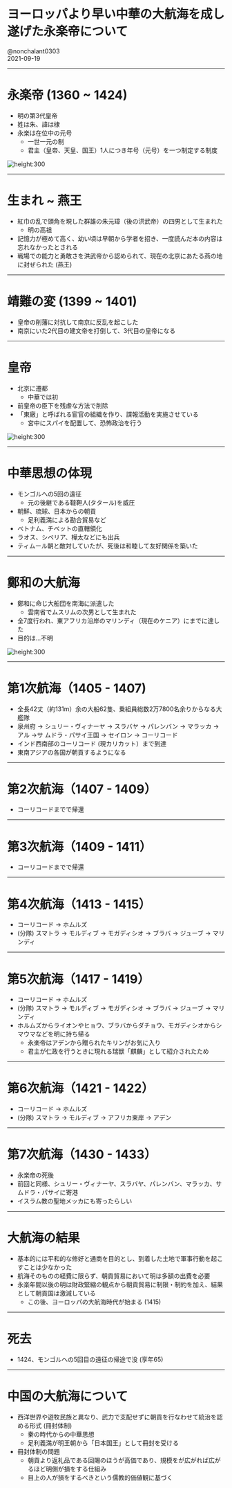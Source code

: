 # ヨーロッパより早い中華の大航海を成し遂げた永楽帝について
@nonchalant0303  
2021-09-19

---

# 永楽帝 (1360 ~ 1424)

- 明の第3代皇帝
- 姓は朱、諱は棣
- 永楽は在位中の元号
    - 一世一元の制
    - 君主（皇帝、天皇、国王）1人につき年号（元号）を一つ制定する制度

![height:300](ihara/eirakutei1.jpeg)

---

# 生まれ ~ 燕王

- 紅巾の乱で頭角を現した群雄の朱元璋（後の洪武帝）の四男として生まれた
    - 明の高祖
- 記憶力が極めて高く、幼い頃は早朝から学者を招き、一度読んだ本の内容は忘れなかったとされる
- 戦場での能力と勇敢さを洪武帝から認められて、現在の北京にあたる燕の地に封ぜられた (燕王)

---

# 靖難の変 (1399 ~ 1401)

- 皇帝の削藩に対抗して南京に反乱を起こした
- 南京にいた2代目の建文帝を打倒して、3代目の皇帝になる

---

# 皇帝

- 北京に遷都
    - 中華では初
- 前皇帝の臣下を残虐な方法で削除
- 「東廠」と呼ばれる宦官の組織を作り、諜報活動を実施させている
    - 宮中にスパイを配置して、恐怖政治を行う

![height:300](ihara/eirakutei2.png)

---

# 中華思想の体現

- モンゴルへの5回の遠征
    - 元の後継である韃靼人(タタール)を威圧
- 朝鮮、琉球、日本からの朝貢
    - 足利義満による勘合貿易など
- ベトナム、チベットの直轄領化
- ラオス、シベリア、樺太などにも出兵
- ティムール朝と敵対していたが、死後は和睦して友好関係を築いた

---

# 鄭和の大航海

- 鄭和に命じ大船団を南海に派遣した
    - 雲南省でムスリムの次男として生まれた
- 全7度行われ、東アフリカ沿岸のマリンディ（現在のケニア）にまでに達した
- 目的は...不明

![height:300](ihara/eirakutei3.jpeg)

---

# 第1次航海（1405 - 1407)

- 全長42丈（約131m）余の大船62隻、乗組員総数2万7800名余りからなる大艦隊
- 泉州府 → シュリー・ヴィナーヤ → スラバヤ → パレンバン → マラッカ → アル →サ ムドラ・パサイ王国 → セイロン → コーリコード
- インド西南部のコーリコード (現カリカット）まで到達
- 東南アジアの各国が朝貢するようになる

---

# 第2次航海（1407 - 1409）

- コーリコードまでで帰還

---

# 第3次航海（1409 - 1411）

- コーリコードまでで帰還

---

# 第4次航海（1413 - 1415）

- コーリコード → ホムルズ
- (分隊) スマトラ → モルディブ → モガディシオ → ブラバ → ジューブ → マリンディ

---

# 第5次航海（1417 - 1419）

- コーリコード → ホムルズ
- (分隊) スマトラ → モルディブ → モガディシオ → ブラバ → ジューブ → マリンディ
- ホルムズからライオンやヒョウ、ブラバからダチョウ、モガディシオからシマウマなどを明に持ち帰る
    - 永楽帝はアデンから贈られたキリンがお気に入り
    - 君主が仁政を行うときに現れる瑞獣「麒麟」として紹介されたため

---

# 第6次航海（1421 - 1422）

- コーリコード → ホムルズ
- (分隊) スマトラ → モルディブ → アフリカ東岸 → アデン

---

# 第7次航海（1430 - 1433）

- 永楽帝の死後
- 前回と同様、シュリー・ヴィナーヤ、スラバヤ、パレンバン、マラッカ、サムドラ・パサイに寄港
- イスラム教の聖地メッカにも寄ったらしい

---

# 大航海の結果

- 基本的には平和的な修好と通商を目的とし、到着した土地で軍事行動を起こすことは少なかった
- 航海そのものの経費に限らず、朝貢貿易において明は多額の出費を必要
- 永楽年間以後の明は財政緊縮の観点から朝貢貿易に制限・制約を加え、結果として朝貢国は激減している
    - この後、ヨーロッパの大航海時代が始まる (1415)

---

# 死去

- 1424、モンゴルへの5回目の遠征の帰途で没 (享年65)

---

# 中国の大航海について

- 西洋世界や遊牧民族と異なり、武力で支配せずに朝貢を行なわせて統治を認める形式 (冊封体制)
    - 秦の時代からの中華思想
    - 足利義満が明王朝から「日本国王」として冊封を受ける
- 冊封体制の問題
    - 朝貢より返礼品である回賜のほうが高価であり、規模をが広がれば広がるほど明側が損をする仕組み
    - 目上の人が損をするべきという儒教的価値観に基づく
